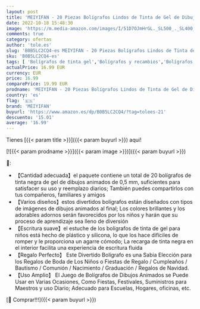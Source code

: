 ```yaml
---
layout: post
title: 'MEIYIFAN - 20 Piezas Bolígrafos Lindos de Tinta de Gel de Dibujos Bolígrafos de Dibujos Bolígrafos de gel Divertidos para niños Regalo Cumpleaños infantiles colegio Premios Escolares'
date: 2022-10-18 15:48:30
image: 'https://m.media-amazon.com/images/I/51D7OJmHrGL._SL500_._SL400_.jpg'
comments: true
category: ofertas
author: 'tole.es'
slug: 'B0B5LC2CQ4-es MEIYIFAN - 20 Piezas Bolígrafos Lindos de Tinta de Gel de...'
sku: 'B0B5LC2CQ4-es'
tags: [ 'Bolígrafos de tinta gel','Bolígrafos y recambios','Bolígrafos, lápices y útiles de escritura','Oficina y papelería','bolígrafos','meiyifan','🇪🇸', ]
actualPrice: 16.99 EUR
currency: EUR
price: 16.99
comparePrice: 19.99 EUR
prodname: 'MEIYIFAN - 20 Piezas Bolígrafos Lindos de Tinta de Gel de Dibujos Bolígrafos de Dibujos Bolígrafos de gel Divertidos para niños Regalo Cumpleaños infantiles colegio Premios Escolares'
country: 'es'
flag: '🇪🇸'
brand: 'MEIYIFAN'
buyurl: 'https://www.amazon.es/dp/B0B5LC2CQ4/?tag=tolees-21'
descuento: '15.01'
average: '16.99'
---
```


Tienes [{{< param title >}}]({{< param buyurl >}}) aqui!

[![{{< param prodname >}}]({{< param image >}})]({{< param buyurl >}})

🔎:

- 【Cantidad adecuada】el paquete contiene un total de 20 bolígrafos de tinta negra de gel de dibujos animados de 0,5 mm, suficientes para satisfacer su uso y reemplazo diarios; También puedes compartirlos con tus compañeros, familiares y amigos
- 【Varios diseños】estos divertidos bolígrafos están diseñados con tipos de imágenes de dibujos animados al final; Los colores brillantes y los adorables adornos serán favorecidos por los niños y harán que su proceso de aprendizaje sea lleno de diversión
- 【Escritura suave】el estuche de los bolígrafos de tinta de gel para niños está hecho de plástico y silicona, lo que los hace difíciles de romper y le proporciona un agarre cómodo; La recarga de tinta negra en el interior facilita una experiencia de escritura fluida
- 【Regalo Perfecto】 Este Divertido Bolígrafo es una Sabia Elección para los Regalos de Boda de Los Niños o Fiestas de Regalo / Cumpleaños / Bautismo / Comunión / Nacimiento / Graduación / Regalos de Navidad.
- 【Uso Amplio】 El Juego de Bolígrafos de Dibujos Animados se Puede Usar en Varias Ocasiones, Como Fiestas, Festivales, Suministros para Maestros y uso Diario; Adecuado para Escuelas, Hogares, oficinas, etc.

[🛒 Comprar!!!]({{< param buyurl >}})
